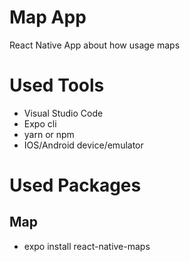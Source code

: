 # Map App
React Native App about how usage maps

# Used Tools
<ul>
  <li>Visual Studio Code</li>
  <li>Expo cli</li>
  <li>yarn or npm</li>
  <li>IOS/Android device/emulator</li>
</ul>

# Used Packages

## Map
<ul>
  <li>expo install react-native-maps</li>
</ul>
